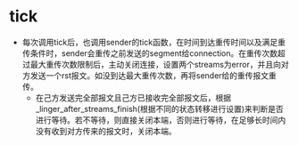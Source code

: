 # tick

* 每次调用tick后，也调用sender的tick函数，在时间到达重传时间以及满足重传条件时，sender会重传之前发送的segment给connection。在重传次数超过最大重传次数限制后，主动关闭连接，设置两个streams为error，并且向对方发送一个rst报文。如没到达最大重传次数，再将sender给的重传报文重传。
  * 在己方发送完全部报文且己方已接收完全部报文后，根据\_linger\_after\_streams\_finish(根据不同的状态转移进行设置)来判断是否进行等待。若不等待，则直接关闭本端，否则进行等待，在足够长时间内没有收到对方传来的报文时，关闭本端。
